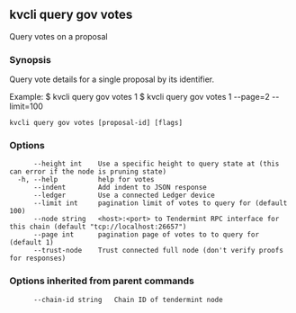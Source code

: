 <!--
title: votes
-->
## kvcli query gov votes

Query votes on a proposal

### Synopsis

Query vote details for a single proposal by its identifier.

Example:
$ kvcli query gov votes 1
$ kvcli query gov votes 1 --page=2 --limit=100

```
kvcli query gov votes [proposal-id] [flags]
```

### Options

```
      --height int    Use a specific height to query state at (this can error if the node is pruning state)
  -h, --help          help for votes
      --indent        Add indent to JSON response
      --ledger        Use a connected Ledger device
      --limit int     pagination limit of votes to query for (default 100)
      --node string   <host>:<port> to Tendermint RPC interface for this chain (default "tcp://localhost:26657")
      --page int      pagination page of votes to to query for (default 1)
      --trust-node    Trust connected full node (don't verify proofs for responses)
```

### Options inherited from parent commands

```
      --chain-id string   Chain ID of tendermint node
```

